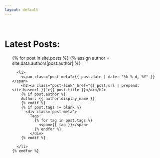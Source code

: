 ```yaml
---
layout: default
---
```


<div class="home">
  <h1 class="page-heading">Latest Posts: </h1>
  <ul class="post-list">
    {% for post in site.posts %}
    {% assign author = site.data.authors[post.author] %}
    
      <li>
        <span class="post-meta">{{ post.date | date: "%b %-d, %Y" }}</span>
        <h2><a class="post-link" href="{{ post.url | prepend: site.baseurl }}">{{ post.title }}</a></h2>
        {% if post.author %}
        Author: {{ author.display_name }}
        {% endif %}
        {% if post.tags != blank %}
          <div class='post-meta'>
            Tags: 
              {% for tag in post.tags %}
                <span>{{ tag }}</span>
              {% endfor %}
            </div>
        {% endif %}
        
      </li>
    {% endfor %}
  </ul>

</div>
